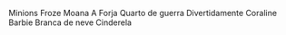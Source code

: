 Minions
Froze
Moana
A Forja
Quarto de guerra
Divertidamente
Coraline
Barbie 
Branca de neve
Cinderela
